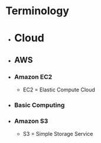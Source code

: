 # Terminology

- # Cloud

- ## AWS
- ### Amazon EC2
  - EC2 = Elastic Compute Cloud


- ### Basic Computing 

- ### Amazon S3

  - S3 = Simple Storage Service
